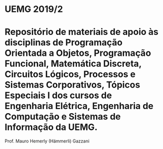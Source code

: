 # UEMG 2019/2

# Repositório de materiais de apoio às disciplinas de Programação Orientada a Objetos, Programação Funcional, Matemática Discreta, Circuitos Lógicos, Processos e Sistemas Corporativos, Tópicos Especiais I dos cursos de Engenharia Elétrica, Engenharia de Computação e Sistemas de Informação da UEMG.

Prof. Mauro Hemerly (Hämmerli) Gazzani

